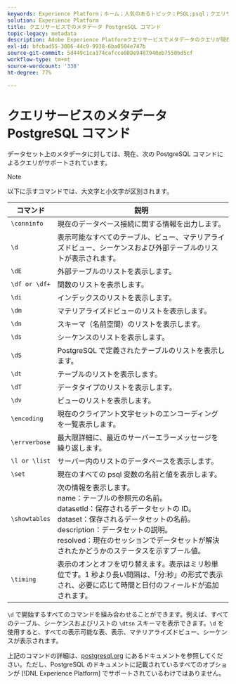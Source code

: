 ```yaml
---
keywords: Experience Platform；ホーム；人気のあるトピック；PSQL;psql；クエリサービス；クエリサービス；メタデータ；コマンド；メタデータコマンド；
solution: Experience Platform
title: クエリサービスでのメタデータ PostgreSQL コマンド
topic-legacy: metadata
description: Adobe Experience Platformクエリサービスでメタデータのクエリが現在サポートされている PostgreSQL コマンドのリストです。
exl-id: bfcbad55-3086-44c9-9938-6ba0504e747b
source-git-commit: 5d449c1ca174cafcca988e9487940eb7550bd5cf
workflow-type: tm+mt
source-wordcount: '338'
ht-degree: 77%

---
```


# クエリサービスのメタデータ PostgreSQL コマンド

データセット上のメタデータに対しては、現在、次の PostgreSQL コマンドによるクエリがサポートされています。

>[!NOTE]
>
> 以下に示すコマンドでは、大文字と小文字が区別されます。

| コマンド | 説明 |
|------- | ------------|
| `\conninfo` | 現在のデータベース接続に関する情報を出力します。 |
| `\d` | 表示可能なすべてのテーブル、ビュー、マテリアライズドビュー、シーケンスおよび外部テーブルのリストが表示されます。 |
| `\dE` | 外部テーブルのリストを表示します。 |
| `\df or \df+` | 関数のリストを表示します。 |
| `\di` | インデックスのリストを表示します。 |
| `\dm` | マテリアライズドビューのリストを表示します。 |
| `\dn` | スキーマ（名前空間）のリストを表示します。 |
| `\ds` | シーケンスのリストを表示します。 |
| `\dS` | PostgreSQL で定義されたテーブルのリストを表示します。 |
| `\dt` | テーブルのリストを表示します。 |
| `\dT` | データタイプのリストを表示します。 |
| `\dv` | ビューのリストを表示します。 |
| `\encoding` | 現在のクライアント文字セットのエンコーディングを一覧表示します。 |
| `\errverbose` | 最大限詳細に、最近のサーバーエラーメッセージを繰り返します。 |
| `\l or \list` | サーバー内のリストのデータベースを表示します。 |
| `\set` | 現在のすべての psql 変数の名前と値を表示します。 |
| `\showtables` | 次の情報を表示します。<br>name：テーブルの参照元の名前。<br>datasetId：保存されるデータセットの ID。<br>dataset：保存されるデータセットの名前。<br>description：データセットの説明。<br>resolved：現在のセッションでデータセットが解決されたかどうかのステータスを示すブール値。 |
| `\timing` | 表示のオンとオフを切り替えます。表示はミリ秒単位です。1 秒より長い間隔は、「分:秒」の形式で表示され、必要に応じて時間と日付のフィールドが追加されます。 |

`\d` で開始するすべてのコマンドを組み合わせることができます。例えば、すべてのテーブル、シーケンスおよびリストの `\dtsn` スキーマを表示できます。`\d` を使用すると、すべての表示可能な表、表示、マテリアライズドビュー、シーケンスが表示されます。

上記のコマンドの詳細は、[postgresql.org](https://www.postgresql.org/docs/10/app-psql.html) にあるドキュメントを参照してください。ただし、PostgreSQL のドキュメントに記載されているすべてのオプションが [!DNL Experience Platform] でサポートされているわけではありません。
